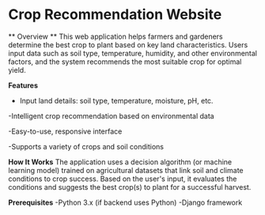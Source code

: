 # Crop Recommendation Website
** Overview **
This web application helps farmers and gardeners determine the best crop to plant based on key land characteristics. Users input data such as soil type, temperature, humidity, and other environmental factors, and the system recommends the most suitable crop for optimal yield.

**Features**
- Input land details: soil type, temperature, moisture, pH, etc.

-Intelligent crop recommendation based on environmental data

-Easy-to-use, responsive interface

-Supports a variety of crops and soil conditions

**How It Works**
The application uses a decision algorithm (or machine learning model) trained on agricultural datasets that link soil and climate conditions to crop success. Based on the user's input, it evaluates the conditions and suggests the best crop(s) to plant for a successful harvest.

**Prerequisites**
-Python 3.x (if backend uses Python)
-Django framework
